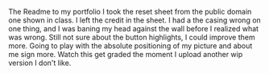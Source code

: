 The Readme to my portfolio
I took the reset sheet from the public domain one shown in class. I left the credit in the sheet.
I had a the casing wrong on one thing, and I was baning my head against the wall before I realized what was wrong.
Still not sure about the button highlights, I could improve them more.
Going to play with the absolute positioning of my picture and about me sign more. Watch this get graded the moment I upload another wip version I don't like.